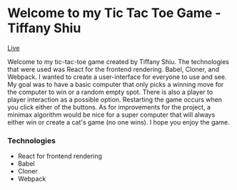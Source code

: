 # Welcome to my Tic Tac Toe Game - Tiffany Shiu

[Live](https://tjshiu.github.io/tic_tac_toe/)

Welcome to my tic-tac-toe game created by Tiffany Shiu. The technologies that were used was React for the frontend rendering. Babel, Cloner, and Webpack. I wanted to create a user-interface for everyone to use and see. My goal was to have a basic computer that only picks a winning move for the computer to win or a random empty spot. There is also a player to player interaction as a possible option. Restarting the game occurs when you click either of the buttons. As for improvements for the project, a minimax algorithm would be nice for a super computer that will always either win or create a cat's game (no one wins). I hope you enjoy the game. 

### Technologies

- React for frontend rendering
- Babel
- Cloner
- Webpack


